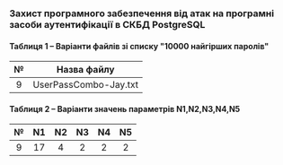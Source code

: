 ### Захист програмного забезпечення від атак на програмні засоби аутентифікації в СКБД PostgreSQL

#### Таблиця 1 – Варіанти файлів зі списку "10000 найгірших паролів"

|№|Назва файлу|
|:---:|:---:|
|9|UserPassCombo-Jay.txt|

#### Таблиця 2 – Варіанти значень параметрів N1,N2,N3,N4,N5

|№|N1|N2|N3|N4|N5|
|:---:|:---:|:---:|:---:|:---:|:---:|
|9|17|4|2|2|2|